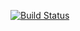 [![Build Status](https://travis-ci.org/asdemirci/demoapp.svg?branch=master)](https://travis-ci.org/asdemirci/demoapp)
